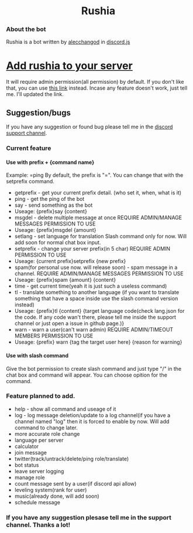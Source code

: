 <h1 style="text-align: center;">
<br> Rushia </br>
</h1>

### About the bot
Rushia is a bot written by [alecchangod](https://github.com/alecchangod) in [discord.js](https://discord.js.org/#/)

# [Add rushia to your server](https://discord.com/api/oauth2/authorize?client_id=953567399687364659&permissions=8&scope=bot%20applications.commands)
It will require admin permission(all permission) by default. If you don't like that, you can use [this link](https://discord.com/api/oauth2/authorize?client_id=953567399687364659&permissions=2068063845568&scope=bot%20applications.commands) instead. Incase any feature doesn't work, just tell me. I'll updated the link.

## Suggestion/bugs
If you have any suggestion or found bug please tell me in the [discord support channel](https://discord.gg/j9yHKXdyhM).

### Current feature 

#### Use with prefix + {command name}
Example: =ping
By default, the prefix is "=". You can change that with the setprefix command.

- getprefix - get your current prefix detail. (who set it, when, what is it)
- ping - get the ping of the bot
- say - send something as the bot
- Useage: {prefix}say {content}
- msgdel - delete multiple message at once
REQUIRE ADMIN/MANAGE MESSAGES PERMISSION TO USE
- Useage: {prefix}msgdel {amount}
- setlang - set language for translation
Slash command only for now. Will add soon for normal chat box input.
- setprefix - change your server prefix(in 5 char)
REQUIRE ADMIN PERMISSION TO USE
- Useage: {current prefix}setprefix {new prefix}
- spam(for personal use now. will release soon) - spam message in a channel.
REQUIRE ADMIN/MANAGE MESSAGES PERMISSION TO USE
- Useage: {prefix}spam {amount} {content}
- time - get current time(yeah it is just such a useless command)
- tl - translate something to another language
(if you want to translate something that have a space inside use the slash command version instead)
- Useage: {prefix}tl {content} {target language code(check lang.json for the code. If any code wan't there, please tell me inside the support channel or just open a issue in github page.)}
- warn - warn a user(can't warn admin)
REQUIRE ADMIN/TIMEOUT MEMBERS PERMISSION TO USE
- Useage: {prefix} warn {tag the target user here} {reason for warning}

#### Use with slash command
Give the bot permission to create slash command and just type "/" in the chat box and command will appear.
You can choose opition for the command.

### Feature planned to add.
- help - show all command and useage of it 
- log - log message deletion/update to a log channel(if you have a channel named "log" then it is forced to enable by now. Will add command to change later. 
- more accurate role change 
- language per server 
- calculator 
- join message 
- twitter(track/untrack/delete/ping role/translate) 
- bot status 
- leave server logging 
- manage role 
- count message sent by a user(if discord api allow) 
- leveling system(rank for user) 
- music(already done, will add soon) 
- schedule message 

### If you have any suggestion plesase tell me in the support channel. Thanks a lot!
